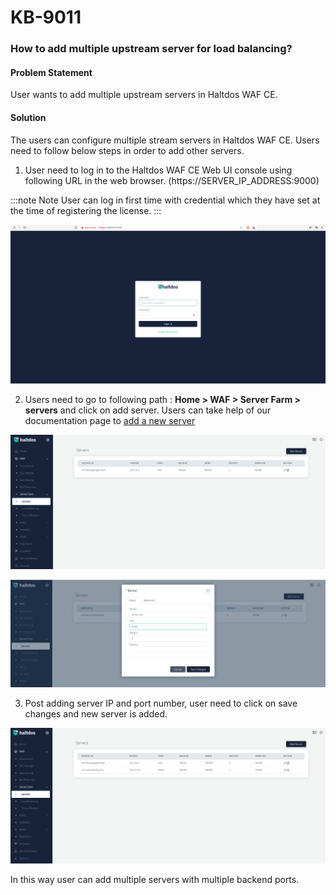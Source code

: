 # KB-9011

### **How to add multiple upstream server for load balancing?**

#### **Problem Statement**

User wants to add multiple upstream servers in Haltdos WAF CE.

#### **Solution**

The users can configure multiple stream servers in Haltdos WAF CE. Users need to follow below steps in order to add other servers.

1. User need to log in to the Haltdos WAF CE Web UI console using following URL in the web browser. (https://SERVER_IP_ADDRESS:9000)

:::note Note
User can log in first time with credential which they have set at the time of registering the license.
:::

![](/img/ce-waf/kb/login.png)

2. Users need to go to following path : **Home > WAF > Server Farm > servers** and click on add server. Users can take help of our documentation page to [add a new server](/community/kb/kb-9005.md)

![](/img/ce-waf/kb/add_server.png)

![](/img/ce-waf/kb/add_server1.png)

3. Post adding server IP and port number, user need to click on save changes and new server is added. 

![](/img/ce-waf/kb/add_server2.png)

In this way user can add multiple servers with multiple backend ports.




